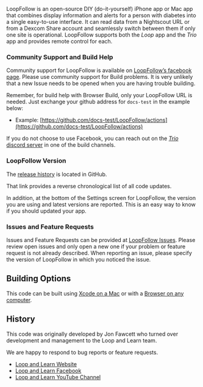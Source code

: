 
LoopFollow is an open-source DIY (do-it-yourself) iPhone app or Mac app that combines display information and alerts for a person with diabetes into a single easy-to-use interface. It can read data from a Nightscout URL or from a Dexcom Share account and seamlessly switch between them if only one site is operational. LoopFollow supports both the *Loop* app and the *Trio* app and provides remote control for each. 

### Community Support and Build Help

Community support for LoopFollow is available on [LoopFollow’s facebook page](https://www.facebook.com/groups/loopfollowlnl). Please use community support for Build problems. It is very unlikely that a new Issue needs to be opened when you are having trouble building. 

Remember, for build help with Browser Build, only your LoopFollow URL is needed. Just exchange your github address for `docs-test` in the example below:

* Example: [https://github.com/docs-test/LoopFollow/actions](https://github.com/docs-test/LoopFollow/actions)

If you do not choose to use Facebook, you can reach out on the [*Trio* discord server](https://discord.gg/FnwFEFUwXE) in one of the build channels.

### LoopFollow Version

The [release history](https://github.com/loopandlearn/LoopFollow/releases) is located in GitHub.

That link provides a reverse chronological list of all code updates.

In addition, at the bottom of the Settings screen for LoopFollow, the version you are using and latest versions are reported. This is an easy way to know if you should updated your app.

### Issues and Feature Requests

Issues and Feature Requests can be provided at [LoopFollow Issues](https://github.com/loopandlearn/LoopFollow/issues). Please review open issues and only open a new one if your problem or feature request is not already described. When reporting an issue, please specify the version of LoopFollow in which you noticed the issue.

## Building Options

This code can be built using [Xcode on a Mac]() or with a [Browser on any computer]().

## History

This code was originally developed by Jon Fawcett who turned over development and management to the Loop and Learn team. 

We are happy to respond to bug reports or feature requests.

* [Loop and Learn Website](https://loopandlearn.org)
* [Loop and Learn Facebook](https://www.facebook.com/groups/LOOPandLEARN)
* [Loop and Learn YouTube Channel](https://www.youtube.com/c/loopandlearn)

